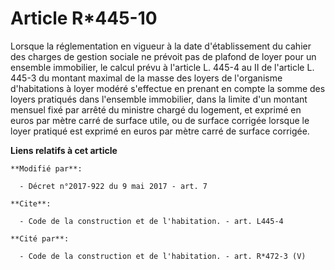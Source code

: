 # Article R*445-10

Lorsque la réglementation en vigueur à la date d'établissement du cahier des charges de gestion sociale ne prévoit pas de
plafond de loyer pour un ensemble immobilier, le calcul prévu à l'article L. 445-4 au II de l'article L. 445-3 du montant
maximal de la masse des loyers de l'organisme d'habitations à loyer modéré s'effectue en prenant en compte la somme des
loyers pratiqués dans l'ensemble immobilier, dans la limite d'un montant mensuel fixé par arrêté du ministre chargé du
logement, et exprimé en euros par mètre carré de surface utile, ou de surface corrigée lorsque le loyer pratiqué est exprimé
en euros par mètre carré de surface corrigée.

**Liens relatifs à cet article**

	**Modifié par**:

	  - Décret n°2017-922 du 9 mai 2017 - art. 7

	**Cite**:

	  - Code de la construction et de l'habitation. - art. L445-4

	**Cité par**:

	  - Code de la construction et de l'habitation. - art. R*472-3 (V)
